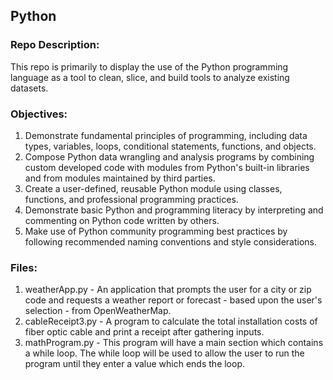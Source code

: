 ## Python

### Repo Description:

This repo is primarily to display the use of the Python programming language as a tool to clean, slice, and build tools to analyze existing datasets.

### Objectives:

1. Demonstrate fundamental principles of programming, including data types, variables, loops, conditional statements, functions, and objects.
2. Compose Python data wrangling and analysis programs by combining custom developed code with modules from Python's built-in libraries and from modules maintained by third parties.
3. Create a user-defined, reusable Python module using classes, functions, and professional programming practices.
4. Demonstrate basic Python and programming literacy by interpreting and commenting on Python code written by others.
5. Make use of Python community programming best practices by following recommended naming conventions and style considerations.

### Files:

1. weatherApp.py - An application that prompts the user for a city or zip code and requests a weather report or forecast - based upon the user's selection - from OpenWeatherMap.
2. cableReceipt3.py - A program to calculate the total installation costs of fiber optic cable and print a receipt after gathering inputs.
3. mathProgram.py - This program will have a main section which contains a while loop. The while loop will be used to allow the user to run the program until they enter a value which ends the loop.
